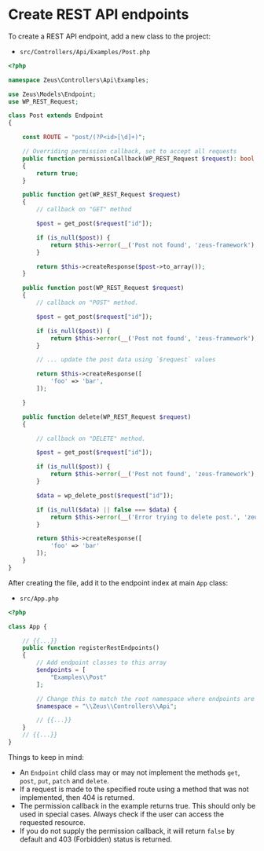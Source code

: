 # Create REST API endpoints

To create a REST API endpoint, add a new class to the project:

 - `src/Controllers/Api/Examples/Post.php`

```php
<?php

namespace Zeus\Controllers\Api\Examples;

use Zeus\Models\Endpoint;
use WP_REST_Request;

class Post extends Endpoint
{

    const ROUTE = "post/(?P<id>[\d]+)";

    // Overriding permission callback, set to accept all requests
    public function permissionCallback(WP_REST_Request $request): bool
    {
        return true;
    }

    public function get(WP_REST_Request $request)
    {
        // callback on "GET" method

        $post = get_post($request["id"]);

        if (is_null($post)) {
            return $this->error(__('Post not found', 'zeus-framework'), 404);
        }

        return $this->createResponse($post->to_array());
    }

    public function post(WP_REST_Request $request)
    {
        // callback on "POST" method.

        $post = get_post($request["id"]);

        if (is_null($post)) {
            return $this->error(__('Post not found', 'zeus-framework'), 404);
        }

        // ... update the post data using `$request` values

        return $this->createResponse([
            'foo' => 'bar',
        ]);

    }

    public function delete(WP_REST_Request $request)
    {

        // callback on "DELETE" method.

        $post = get_post($request["id"]);

        if (is_null($post)) {
            return $this->error(__('Post not found', 'zeus-framework'), 404);
        }

        $data = wp_delete_post($request["id"]);

        if (is_null($data) || false === $data) {
            return $this->error(__('Error trying to delete post.', 'zeus-framework'), 500);
        }

        return $this->createResponse([
            'foo' => 'bar'
        ]);
    }
}

```

After creating the file, add it to the endpoint index at main `App` class:

 - `src/App.php`
```php
<?php

class App {

    // {{...}}
    public function registerRestEndpoints()
    {
        // Add endpoint classes to this array
        $endpoints = [
            "Examples\\Post"
        ];

        // Change this to match the root namespace where endpoints are created
        $namespace = "\\Zeus\\Controllers\\Api";

        // {{...}}
    }
    // {{...}}
}
```

Things to keep in mind:

 - An `Endpoint` child class may or may not implement the methods `get`, `post`, `put`, `patch` and `delete`.
 - If a request is made to the specified route using a method that was not implemented, then 404 is returned.
 - The permission callback in the example returns true. This should only be used in special cases. Always check if the user can access the requested resource.
 - If you do not supply the permission callback, it will return `false` by default and 403 (Forbidden) status is returned.
